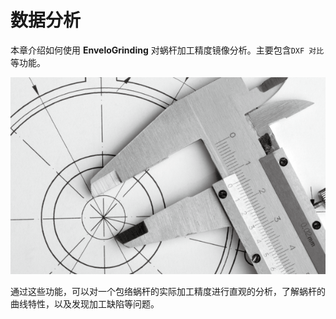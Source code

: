 # 数据分析

本章介绍如何使用 **EnveloGrinding** 对蜗杆加工精度镜像分析。主要包含`DXF 对比`等功能。

![img](resources/main.png)

通过这些功能，可以对一个包络蜗杆的实际加工精度进行直观的分析，了解蜗杆的曲线特性，以及发现加工缺陷等问题。
